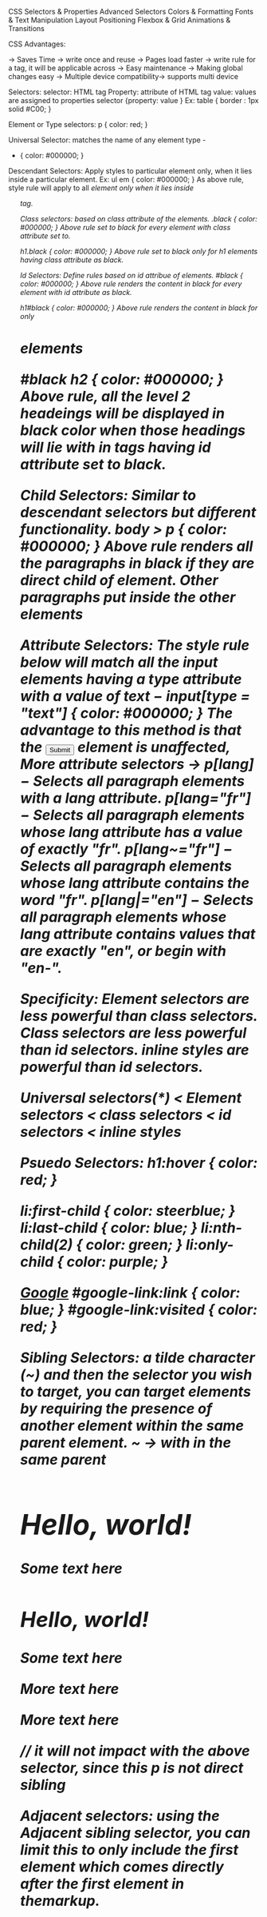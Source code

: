 CSS
Selectors & Properties
Advanced Selectors
Colors & Formatting
Fonts & Text Manipulation
Layout Positioning
Flexbox & Grid
Animations & Transitions

CSS Advantages:

-> Saves Time -> write once and reuse
-> Pages load faster -> write rule for a tag, it will be applicable across
-> Easy maintenance -> Making global changes easy
-> Multiple device compatibility-> supports multi device

Selectors:
selector: HTML tag
Property: attribute of HTML tag
value: values are assigned to properties
selector {property: value }
Ex: table { border : 1px solid #C00; }

Element or Type selectors: 
p {
  color: red; 
}

Universal Selector: matches the name of any element type -
* {
  color: #000000;
}

Descendant Selectors: Apply styles to particular element only, when it lies inside a particular element.
Ex: ul em {
  color: #000000;
}
As above rule, style rule will apply to all <em> element only when it lies inside <ul> tag.

Class selectors: based on class attribute of the elements.
.black {
  color: #000000;
}
Above rule set to black for every element with class attribute set to.

h1.black {
  color: #000000;
}
Above rule set to black only for h1 elements having class attribute as black.

Id Selectors: Define rules based on id attribue of elements.
#black {
  color: #000000;
}
Above rule renders the content in black for every element with id attribute as black.

h1#black {
  color: #000000;
}
Above rule renders the content in black for only <h1> elements

#black h2 {
  color: #000000;
}
Above rule, all the level 2 headeings will be displayed in black color when those headings will lie with in tags 
having id attribute set to black.

Child Selectors: Similar to descendant selectors but different functionality.
body > p {
  color: #000000;
}
Above rule renders all the paragraphs in black if they are direct child of <body> element. Other paragraphs put inside the other 
elements 

Attribute Selectors: The style rule below will match all the input elements having a type attribute with a value of text −
input[type = "text"] {
   color: #000000; 
}
The advantage to this method is that the <input type = "submit" /> element is unaffected,
More attribute selectors ->
p[lang] − Selects all paragraph elements with a lang attribute.
p[lang="fr"] − Selects all paragraph elements whose lang attribute has a value of exactly "fr".
p[lang~="fr"] − Selects all paragraph elements whose lang attribute contains the word "fr".
p[lang|="en"] − Selects all paragraph elements whose lang attribute contains values that are exactly "en", or begin with "en-".

Specificity:
Element selectors are less powerful than class selectors.
Class selectors are less powerful than id selectors.
inline styles are powerful than id selectors.

Universal selectors(*) < Element selectors < class selectors < id selectors < inline styles

Psuedo Selectors:
h1:hover { 
  color: red;
}

li:first-child {
  color: steerblue;
}
li:last-child {
 color: blue;
}
li:nth-child(2) {
  color: green;
}
li:only-child {
  color: purple;
}

<a href="http://www.google.com" id="google-link">Google</a>
#google-link:link {
  color: blue;
}
#google-link:visited {
  color: red;
}

Sibling Selectors:  a tilde character (~) and then the selector you wish to target, you can target elements by requiring the
presence of another element within the same parent element. 
~ -> with in the same parent
<style type="text/css">
h2 ~ p {
	font-style: italic;
}
</style>

<div id="content">
	<h1>Hello, world!</h1>
	<p>Some text here</p>
	<h2>Hello, world!</h2>
	<p>Some text here</p>
	<p>More text here</p>
  <div>
		<p>More text here</p> // it will not impact with the above selector, since this p is not direct sibling
	</div>
</div>

Adjacent selectors: using the Adjacent sibling selector, you can limit this to only include the first element which comes
directly after the first element in themarkup.

